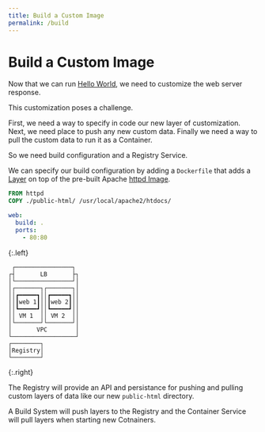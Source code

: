 ```yaml
---
title: Build a Custom Image
permalink: /build
---
```


# Build a Custom Image

Now that we can run [Hello World](hello-world), we need to customize the web server response.

This customization poses a challenge.

First, we need a way to specify in code our new layer of customization. Next, we need place to push any new custom data. Finally we need a way to pull the custom data to run it as a Container.

So we need build configuration and a Registry Service.

We can specify our build configuration by adding a `Dockerfile` that adds a [Layer](glossary#layer) on top of the pre-built Apache [httpd Image](https://hub.docker.com/_/httpd/).

```Dockerfile
FROM httpd
COPY ./public-html/ /usr/local/apache2/htdocs/
```

```yaml
web:
  build: .
  ports:
    - 80:80
```
{:.left}

```ascii
 ┌────────────────┐ 
┌┤       LB       ├┐
│└────────────────┘│
│┌───────┐┌───────┐│
││┏━━━━━┓││┏━━━━━┓││
││┃web 1┃││┃web 2┃││
││┗━━━━━┛││┗━━━━━┛││
││ VM 1  ││ VM 2  ││
│└───────┘└───────┘│
│       VPC        │
└──────────────────┘
┌────────┐          
│Registry│          
└────────┘          
```
{:.right}

The Registry will provide an API and persistance for pushing and pulling custom layers of data like our new `public-html` directory.

A Build System will push layers to the Registry and the Container Service will pull layers when starting new Cotnainers.